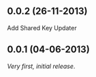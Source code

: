 0.0.2 (26-11-2013)
-----------------

  Add Shared Key Updater

0.0.1 (04-06-2013)
------------------

 _Very first, initial release_.
